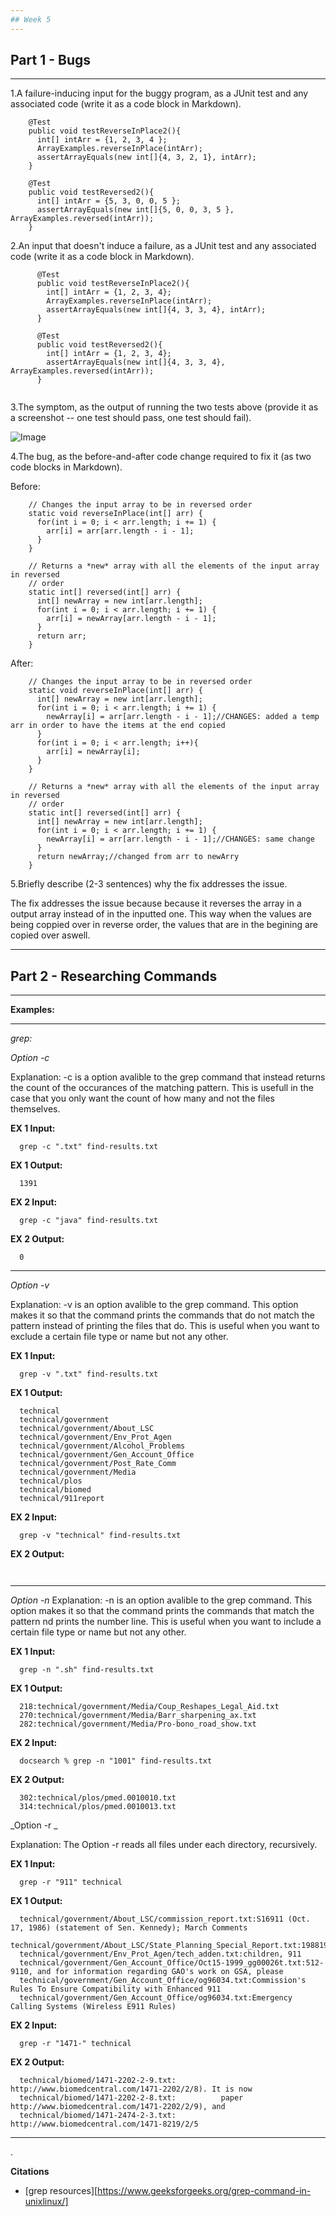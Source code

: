 ```yaml
---
## Week 5
---
```

## Part 1 - Bugs
---

1.A failure-inducing input for the buggy program, as a JUnit test and any associated code (write it as a code block in Markdown).
```
    @Test
    public void testReverseInPlace2(){
      int[] intArr = {1, 2, 3, 4 };
      ArrayExamples.reverseInPlace(intArr);
      assertArrayEquals(new int[]{4, 3, 2, 1}, intArr);
    }
  
    @Test
    public void testReversed2(){
      int[] intArr = {5, 3, 0, 0, 5 };
      assertArrayEquals(new int[]{5, 0, 0, 3, 5 }, ArrayExamples.reversed(intArr));
    }
```

2.An input that doesn't induce a failure, as a JUnit test and any associated code (write it as a code block in Markdown).
```
      @Test
      public void testReverseInPlace2(){
        int[] intArr = {1, 2, 3, 4};
        ArrayExamples.reverseInPlace(intArr);
        assertArrayEquals(new int[]{4, 3, 3, 4}, intArr);
      }
    
      @Test
      public void testReversed2(){
        int[] intArr = {1, 2, 3, 4};
        assertArrayEquals(new int[]{4, 3, 3, 4}, ArrayExamples.reversed(intArr));
      }
    
```
3.The symptom, as the output of running the two tests above (provide it as a screenshot -- one test should pass, one test should fail).

![Image](https://github.com/VolumeZer0/cse15L-lab-reports-fa24/blob/main/Screen%20Shot%202024-05-04%20at%201.12.07%20AM.png?raw=true)


4.The bug, as the before-and-after code change required to fix it (as two code blocks in Markdown).

Before:
```
    // Changes the input array to be in reversed order
    static void reverseInPlace(int[] arr) {
      for(int i = 0; i < arr.length; i += 1) {
        arr[i] = arr[arr.length - i - 1];
      }
    }
  
    // Returns a *new* array with all the elements of the input array in reversed
    // order
    static int[] reversed(int[] arr) {
      int[] newArray = new int[arr.length];
      for(int i = 0; i < arr.length; i += 1) {
        arr[i] = newArray[arr.length - i - 1];
      }
      return arr;
    }
```
After:
```
    // Changes the input array to be in reversed order
    static void reverseInPlace(int[] arr) {
      int[] newArray = new int[arr.length];
      for(int i = 0; i < arr.length; i += 1) {
        newArray[i] = arr[arr.length - i - 1];//CHANGES: added a temp arr in order to have the items at the end copied
      }
      for(int i = 0; i < arr.length; i++){
        arr[i] = newArray[i];
      }
    }
  
    // Returns a *new* array with all the elements of the input array in reversed
    // order
    static int[] reversed(int[] arr) {
      int[] newArray = new int[arr.length];
      for(int i = 0; i < arr.length; i += 1) {
        newArray[i] = arr[arr.length - i - 1];//CHANGES: same change
      }
      return newArray;//changed from arr to newArry
    }
```
5.Briefly describe (2-3 sentences) why the fix addresses the issue.

The fix addresses the issue because because it reverses the array in a output array instead of in the inputted one. This way when the values are being coppied over in reverse   order, the values that are in the begining are copied over aswell.

---
## Part 2 - Researching Commands
---
__Examples:__

---

_grep:_

_Option -c_

Explanation:
-c is a option avalible to the grep command that instead returns the count of the occurances of the matching pattern. This is usefull in the case that you only want the count of how many and not the files themselves.

__EX 1 Input:__
```
  grep -c ".txt" find-results.txt
```

__EX 1 Output:__
```
  1391
```

__EX 2 Input:__
```
  grep -c "java" find-results.txt
```

__EX 2 Output:__
```
  0
```

---

_Option -v_

Explanation:
-v is an option avalible to the grep command. This option makes it so that the command prints the commands that do not match the pattern instead of printing the files that do. This is useful when you want to exclude a certain file type or name but not any other.

__EX 1 Input:__
```
  grep -v ".txt" find-results.txt
```

__EX 1 Output:__
```
  technical
  technical/government
  technical/government/About_LSC
  technical/government/Env_Prot_Agen
  technical/government/Alcohol_Problems
  technical/government/Gen_Account_Office
  technical/government/Post_Rate_Comm
  technical/government/Media
  technical/plos
  technical/biomed
  technical/911report
```

__EX 2 Input:__
```
  grep -v "technical" find-results.txt
```

__EX 2 Output:__
```
  
```

---

_Option -n_
Explanation:
-n is an option avalible to the grep command. This option makes it so that the command prints the commands that match the pattern nd prints the number line. This is useful when you want to include a certain file type or name but not any other.

__EX 1 Input:__
```
  grep -n ".sh" find-results.txt
```

__EX 1 Output:__
```
  218:technical/government/Media/Coup_Reshapes_Legal_Aid.txt
  270:technical/government/Media/Barr_sharpening_ax.txt
  282:technical/government/Media/Pro-bono_road_show.txt
```

__EX 2 Input:__
```
  docsearch % grep -n "1001" find-results.txt
```

__EX 2 Output:__
```
  302:technical/plos/pmed.0010010.txt
  314:technical/plos/pmed.0010013.txt
```

_Option -r _

Explanation:
The Option -r reads all files under each directory, recursively.

__EX 1 Input:__
```
  grep -r "911" technical
```

__EX 1 Output:__
```
  technical/government/About_LSC/commission_report.txt:S16911 (Oct. 17, 1986) (statement of Sen. Kennedy); March Comments
  technical/government/About_LSC/State_Planning_Special_Report.txt:19881989199019911992199319941995199619971998199920002001
  technical/government/Env_Prot_Agen/tech_adden.txt:children, 911
  technical/government/Gen_Account_Office/Oct15-1999_gg00026t.txt:512-9110, and for information regarding GAO's work on GSA, please
  technical/government/Gen_Account_Office/og96034.txt:Commission's Rules To Ensure Compatibility with Enhanced 911
  technical/government/Gen_Account_Office/og96034.txt:Emergency Calling Systems (Wireless E911 Rules)
```

__EX 2 Input:__
```
  grep -r "1471-" technical
```

__EX 2 Output:__
```
  technical/biomed/1471-2202-2-9.txt:        http://www.biomedcentral.com/1471-2202/2/8). It is now
  technical/biomed/1471-2202-2-8.txt:          paper http://www.biomedcentral.com/1471-2202/2/9), and
  technical/biomed/1471-2474-2-3.txt:        http://www.biomedcentral.com/1471-8219/2/5
```

---
.

  __Citations__
  * [grep resources][https://www.geeksforgeeks.org/grep-command-in-unixlinux/]



